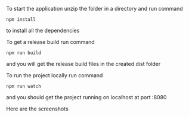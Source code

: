 To start the application unzip the folder in a directory and run command 

```
npm install
```
to install all the dependencies

To get a release build run command
 
```
npm run build
```
and you will get the release build files in the created dist folder

To run the project locally run command

```
npm run watch
```

and you should get the project running on localhost at port :8080

Here are the screenshots


  [1]: https://he-s3.s3.amazonaws.com/media/uploads/b1691e1.png
  [2]: https://he-s3.s3.amazonaws.com/media/uploads/bacb6ec.png